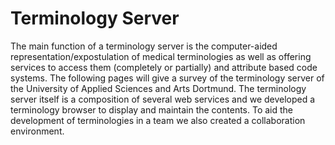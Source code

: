 Terminology Server
==================

The main function of a terminology server is the computer-aided representation/expostulation of medical terminologies as well as offering services to access them (completely or partially) and attribute based code systems. The following pages will give a survey of the terminology server of the University of Applied Sciences and Arts Dortmund. The terminology server itself is a composition of several web services and we developed a terminology browser to display and maintain the contents. To aid the development of terminologies in a team we also created a collaboration environment.
